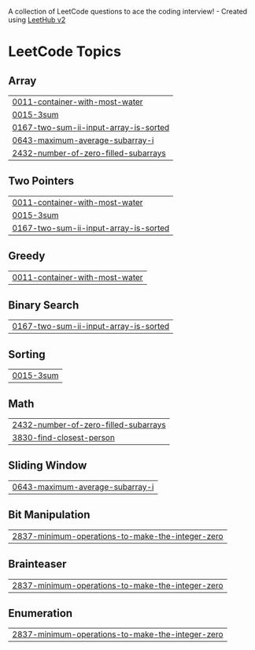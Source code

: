 A collection of LeetCode questions to ace the coding interview! - Created using [LeetHub v2](https://github.com/arunbhardwaj/LeetHub-2.0)
<!---LeetCode Topics Start-->
# LeetCode Topics
## Array
|  |
| ------- |
| [0011-container-with-most-water](https://github.com/dayemm/Leetcode-Solutions/tree/master/0011-container-with-most-water) |
| [0015-3sum](https://github.com/dayemm/Leetcode-Solutions/tree/master/0015-3sum) |
| [0167-two-sum-ii-input-array-is-sorted](https://github.com/dayemm/Leetcode-Solutions/tree/master/0167-two-sum-ii-input-array-is-sorted) |
| [0643-maximum-average-subarray-i](https://github.com/dayemm/Leetcode-Solutions/tree/master/0643-maximum-average-subarray-i) |
| [2432-number-of-zero-filled-subarrays](https://github.com/dayemm/Leetcode-Solutions/tree/master/2432-number-of-zero-filled-subarrays) |
## Two Pointers
|  |
| ------- |
| [0011-container-with-most-water](https://github.com/dayemm/Leetcode-Solutions/tree/master/0011-container-with-most-water) |
| [0015-3sum](https://github.com/dayemm/Leetcode-Solutions/tree/master/0015-3sum) |
| [0167-two-sum-ii-input-array-is-sorted](https://github.com/dayemm/Leetcode-Solutions/tree/master/0167-two-sum-ii-input-array-is-sorted) |
## Greedy
|  |
| ------- |
| [0011-container-with-most-water](https://github.com/dayemm/Leetcode-Solutions/tree/master/0011-container-with-most-water) |
## Binary Search
|  |
| ------- |
| [0167-two-sum-ii-input-array-is-sorted](https://github.com/dayemm/Leetcode-Solutions/tree/master/0167-two-sum-ii-input-array-is-sorted) |
## Sorting
|  |
| ------- |
| [0015-3sum](https://github.com/dayemm/Leetcode-Solutions/tree/master/0015-3sum) |
## Math
|  |
| ------- |
| [2432-number-of-zero-filled-subarrays](https://github.com/dayemm/Leetcode-Solutions/tree/master/2432-number-of-zero-filled-subarrays) |
| [3830-find-closest-person](https://github.com/dayemm/Leetcode-Solutions/tree/master/3830-find-closest-person) |
## Sliding Window
|  |
| ------- |
| [0643-maximum-average-subarray-i](https://github.com/dayemm/Leetcode-Solutions/tree/master/0643-maximum-average-subarray-i) |
## Bit Manipulation
|  |
| ------- |
| [2837-minimum-operations-to-make-the-integer-zero](https://github.com/dayemm/Leetcode-Solutions/tree/master/2837-minimum-operations-to-make-the-integer-zero) |
## Brainteaser
|  |
| ------- |
| [2837-minimum-operations-to-make-the-integer-zero](https://github.com/dayemm/Leetcode-Solutions/tree/master/2837-minimum-operations-to-make-the-integer-zero) |
## Enumeration
|  |
| ------- |
| [2837-minimum-operations-to-make-the-integer-zero](https://github.com/dayemm/Leetcode-Solutions/tree/master/2837-minimum-operations-to-make-the-integer-zero) |
<!---LeetCode Topics End-->